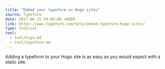 ```yaml
---
title: "Embed your typeform on Hugo sites"
source: Typeform
date: 2017-06-25 09:06:00 +0000
link: https://www.typeform.com/help/embed-typeform-hugo-sites/
type: Tutorial
tool:
  - tool/hugo.md
  - tool/typeform.md
---
```

Adding a typeform to your Hugo site is as easy as you would expect with a static site.
